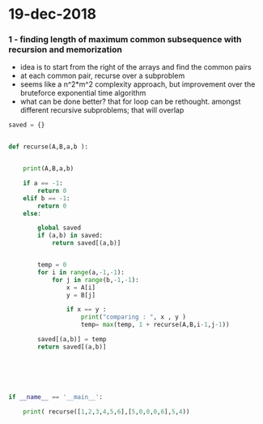 # 19-dec-2018


### 1 - finding length of maximum common subsequence with recursion and memorization

- idea is to start from the right of the arrays and find the common pairs
- at each common pair, recurse over a subproblem
- seems like a n^2*m^2 complexity approach, but improvement over the bruteforce exponential time algorithm
- what can be done better?  that for loop can be rethought. amongst different recursive subproblems; that will overlap

```python
saved = {}


def recurse(A,B,a,b ):


    print(A,B,a,b)

    if a == -1:
        return 0
    elif b == -1:
        return 0
    else:

        global saved
        if (a,b) in saved:
            return saved[(a,b)]


        temp = 0
        for i in range(a,-1,-1):
            for j in range(b,-1,-1):
                x = A[i]
                y = B[j]

                if x == y :
                    print("comparing : ", x , y )
                    temp= max(temp, 1 + recurse(A,B,i-1,j-1))

        saved[(a,b)] = temp
        return saved[(a,b)]






if __name__ == '__main__':

    print( recurse([1,2,3,4,5,6],[5,0,0,0,6],5,4))
```
